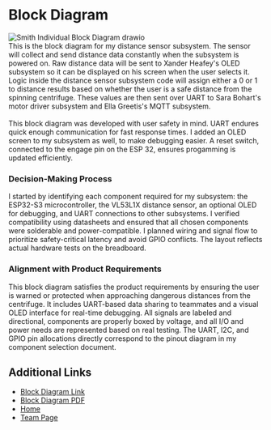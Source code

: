 # Block Diagram
![Smith Individual Block Diagram drawio](https://github.com/user-attachments/assets/62a99dc5-8048-45bb-b4ae-7a00291f79a5)<br>
This is the block diagram for my distance sensor subsystem. The sensor will collect and send distance data constantly when the subsystem is powered on. Raw distance data will be sent to Xander Heafey's OLED subsystem so it can be displayed on his screen when the user selects it. Logic inside the distance sensor subsystem code will assign either a 0 or 1 to distance results based on whether the user is a safe distance from the spinning centrifuge. These values are then sent over UART to Sara Bohart's motor driver subsystem and Ella Greetis's MQTT subsystem.
<br>
<br>
This block diagram was developed with user safety in mind. UART endures quick enough communication for fast response times. I added an OLED screen to my subsystem as well, to make debugging easier. A reset switch, connected to the engage pin on the ESP 32, ensures progamming is updated efficiently.

### Decision-Making Process
I started by identifying each component required for my subsystem: the ESP32-S3 microcontroller, the VL53L1X distance sensor, an optional OLED for debugging, and UART connections to other subsystems. I verified compatibility using datasheets and ensured that all chosen components were solderable and power-compatible. I planned wiring and signal flow to prioritize safety-critical latency and avoid GPIO conflicts. The layout reflects actual hardware tests on the breadboard.

### Alignment with Product Requirements
This block diagram satisfies the product requirements by ensuring the user is warned or protected when approaching dangerous distances from the centrifuge. It includes UART-based data sharing to teammates and a visual OLED interface for real-time debugging. All signals are labeled and directional, components are properly boxed by voltage, and all I/O and power needs are represented based on real testing. The UART, I2C, and GPIO pin allocations directly correspond to the pinout diagram in my component selection document.

<h2>Additional Links</h2>
<ul>
    <li><a href="https://drive.google.com/file/d/1-fcG4vHEsaQ0qRLLkd0bO_16-h85Aeg2/view?usp=sharing">Block Diagram Link</a></li>
    <li><a href="https://github.com/user-attachments/files/20051273/block.pdf">Block Diagram PDF</a></li>
    <li><a href="https://juliasmith141414.github.io/juliasmith-stemteresting/">Home</a></li>
    <li><a href="https://egr314-2025-s-301.github.io/main-page/">Team Page</a></li>
</ul>


